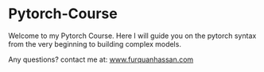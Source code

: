# Pytorch-Course

Welcome to my Pytorch Course. Here I will guide you on the pytorch syntax from the very beginning to building complex models. 

Any questions? contact me at: www.furquanhassan.com
